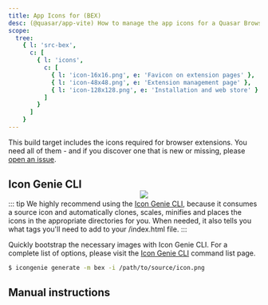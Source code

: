 ```yaml
---
title: App Icons for (BEX)
desc: (@quasar/app-vite) How to manage the app icons for a Quasar Browser Extension (BEX).
scope:
  tree:
    { l: 'src-bex',
      c: [
        { l: 'icons',
          c: [
            { l: 'icon-16x16.png', e: 'Favicon on extension pages' },
            { l: 'icon-48x48.png', e: 'Extension management page' },
            { l: 'icon-128x128.png', e: 'Installation and web store' }
          ]
        }
      ]
    }
---
```


This build target includes the icons required for browser extensions. You need all of them - and if you discover one that is new or missing, please [open an issue](https://github.com/quasarframework/quasar/issues).

<img src="https://cdn.quasar.dev/img/iconfactory.png" style="float:right;max-width:15%;min-width:240px;padding-top:40px" />

## Icon Genie CLI

::: tip
We highly recommend using the [Icon Genie CLI](/icongenie/introduction), because it consumes a source icon and automatically clones, scales, minifies and places the icons in the appropriate directories for you. When needed, it also tells you what tags you'll need to add to your /index.html file.
:::

Quickly bootstrap the necessary images with Icon Genie CLI. For a complete list of options, please visit the [Icon Genie CLI](/icongenie/command-list) command list page.

```bash
$ icongenie generate -m bex -i /path/to/source/icon.png
```

## Manual instructions

<doc-tree :def="scope.tree" />
